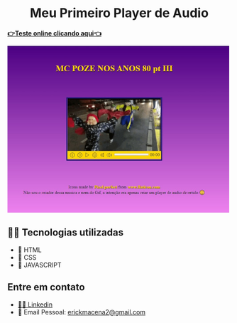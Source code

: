 <h1 align="center">Meu Primeiro Player de Audio</h1>

**[👉Teste online clicando aqui👈](https://ericks-first-audio-player.netlify.app/)**

!["Imagem do site"](https://github.com/erickmacena1/custom-audio-player/blob/master/github/custom-audio-player-500px.jpg?raw=true)

## 👨‍💻 Tecnologias utilizadas

- 💜 HTML
- 💜 CSS
- 💜 JAVASCRIPT

## Entre em contato

- [👨‍💼 Linkedin](https://www.linkedin.com/in/erick-macena-94aa14160/)
- 📧 Email Pessoal: erickmacena2@gmail.com
